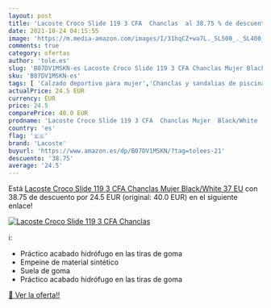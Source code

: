 ```yaml
---
layout: post
title: 'Lacoste Croco Slide 119 3 CFA  Chanclas  al 38.75 % de descuento'
date: 2021-10-24 04:15:55
image: 'https://m.media-amazon.com/images/I/31hqCZ+wa7L._SL500_._SL400_.jpg'
comments: true
category: ofertas
author: 'tole.es'
slug: 'B07DV1MSKN-es Lacoste Croco Slide 119 3 CFA Chanclas Mujer Black/White...'
sku: 'B07DV1MSKN-es'
tags: [ 'Calzado deportivo para mujer','Chanclas y sandalias de piscina para mujer','Zapatillas y calzado deportivo para mujer','Zapatos','Zapatos para mujer','Zapatos y complementos','chanclas','lacoste', ]
actualPrice: 24.5 EUR
currency: EUR
price: 24.5
comparePrice: 40.0 EUR
prodname: 'Lacoste Croco Slide 119 3 CFA  Chanclas Mujer  Black/White  37 EU'
country: 'es'
flag: '🇪🇸'
brand: 'Lacoste'
buyurl: 'https://www.amazon.es/dp/B07DV1MSKN/?tag=tolees-21'
descuento: '38.75'
average: '24.5'
---
```


Está [Lacoste Croco Slide 119 3 CFA  Chanclas Mujer  Black/White  37 EU](https://www.amazon.es/dp/B07DV1MSKN/?tag=tolees-21) con 38.75 de descuento por 24.5 EUR (original: 40.0 EUR) en el siguiente enlace!

[![Lacoste Croco Slide 119 3 CFA  Chanclas ](https://m.media-amazon.com/images/I/31hqCZ+wa7L._SL500_._SL400_.jpg)](https://www.amazon.es/dp/B07DV1MSKN/?tag=tolees-21)

ℹ️:

- Práctico acabado hidrófugo en las tiras de goma
- Empeine de material sintético
- Suela de goma
- Práctico acabado hidrófugo en las tiras de goma

[🛒 Ver la oferta!!](https://www.amazon.es/dp/B07DV1MSKN/?tag=tolees-21)
